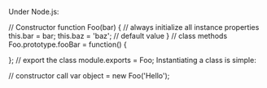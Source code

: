 Under Node.js:


// Constructor
function Foo(bar) {
  // always initialize all instance properties
  this.bar = bar;
  this.baz = 'baz'; // default value
}
// class methods
Foo.prototype.fooBar = function() {

};
// export the class
module.exports = Foo;
Instantiating a class is simple:

// constructor call
var object = new Foo('Hello');

